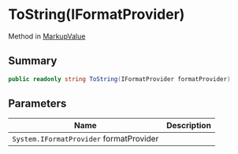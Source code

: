 # ToString(IFormatProvider)

Method in [MarkupValue](broken-reference)

## Summary

```csharp
public readonly string ToString(IFormatProvider formatProvider)
```

## Parameters

| Name                                    | Description |
| --------------------------------------- | ----------- |
| `System.IFormatProvider` formatProvider |             |
